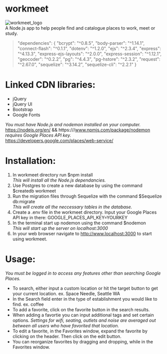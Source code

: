 # workmeet
![workmeet_logo](http://i.imgur.com/jabq4b5.png)  
A Node.js app to help people find and catalogue places to work, meet or study.  

 > "dependencies": {
    "bcrypt": "^0.8.5",
    "body-parser": "^1.14.1",
    "connect-flash": "^0.1.1",
    "dotenv": "^1.2.0",
    "ejs": "^2.3.4",
    "express": "^4.13.3",
    "express-ejs-layouts": "^2.0.0",
    "express-session": "^1.12.1",
    "geocoder": "^0.2.2",
    "pg": "^4.4.3",
    "pg-hstore": "^2.3.2",
    "request": "^2.67.0",
    "sequelize": "^3.14.2",
    "sequelize-cli": "^2.2.1"
  }
  
# Linked CDN libraries:
  * jQuery
  * jQuery UI
  * Bootstrap
  * Google Fonts  
    
  *You must have Node.js and nodemon installed on your computer.*  
    https://nodejs.org/en/ && https:///www.npmjs.com/package/nodemon  
  *requires Google Places API key.*  
    https://developers.google.com/places/web-service/  
  
# Installation:
1. In workmeet directory run $npm install  
  *This will install all the Node.js dependancies.*  
2. Use Postgres to create a new database by using the command $createdb workmeet  
3. Run the migration files through Sequelize with the command $Sequelize db:migrate  
  *This will create all the neccessary tables in the database.*  
4. Create a .env file in the workmeet directory. Input your Google Places API key in there: GOOGLE_PLACES_API_KEY=YOURKEY  
5. In the terminal start up nodemon using the command $nodemon  
  *This will start up the server on localhost:3000*  
6. In your web browser navigate to http://www.localhost:3000 to start using workmeet.  

# Usage:
  *You must be logged in to access any features other than searching Google Places.*  
- To search, either input a custom location or hit the target button to get your current location. ex. Space Needle, Seattle WA
- In the Search field enter in the type of establishment you would like to find. ex. coffee
- To add a favorite, click on the favorite button in the search results.
- When adding a favortie you can input additional tags and set certain options.
  *Settings for wifi, seating, outlets and noise are averaged out between all users who have favorited that location.*  
- To edit a favorite, in the Favorites window, expand the favorite by clicking on the header. Then click on the edit button.
- You can reorganize favorites by dragging and dropping, while in the Favorites window.


